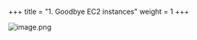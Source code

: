 +++
title = "1. Goodbye EC2 instances"
weight = 1
+++


![image.png](/images/008-viii-clean-it-up/33-135060-image.png)


